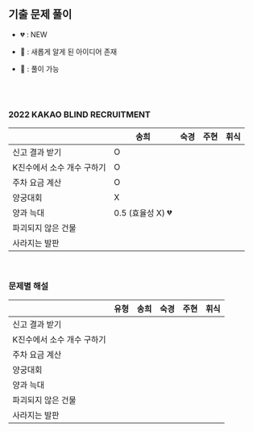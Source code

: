## 기출 문제 풀이

- 💔 : NEW

- 💛 : 새롭게 알게 된 아이디어 존재

- 💚 : 풀이 가능

<br><br>

### 2022 KAKAO BLIND RECRUITMENT

|                            | 송희             | 숙경 | 주현 | 휘식 |
| -------------------------- | ---------------- | ---- | ---- | ---- |
| 신고 결과 받기             | O                |      |      |      |
| K진수에서 소수 개수 구하기 | O                |      |      |      |
| 주차 요금 계산             | O                |      |      |      |
| 양궁대회                   | X                |      |      |      |
| 양과 늑대                  | 0.5 (효율성 X) 💔 |      |      |      |
| 파괴되지 않은 건물         |                  |      |      |      |
| 사라지는 발판              |                  |      |      |      |

<br>





### 문제별 해설

|                            | 유형 | 송희 | 숙경 | 주현 | 휘식 |
| -------------------------- | ---- | ---- | ---- | ---- | ---- |
| 신고 결과 받기             |      |      |      |      |      |
| K진수에서 소수 개수 구하기 |      |      |      |      |      |
| 주차 요금 계산             |      |      |      |      |      |
| 양궁대회                   |      |      |      |      |      |
| 양과 늑대                  |      |      |      |      |      |
| 파괴되지 않은 건물         |      |      |      |      |      |
| 사라지는 발판              |      |      |      |      |      |

<br>

<br>